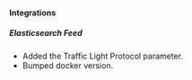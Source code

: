 
#### Integrations
##### Elasticsearch Feed
- Added the Traffic Light Protocol parameter.
- Bumped docker version.
